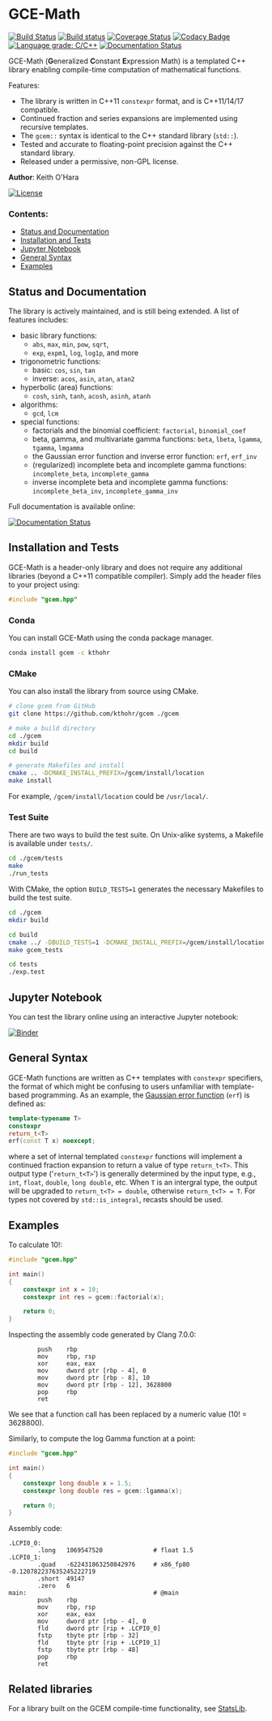 # GCE-Math
[![Build Status](https://travis-ci.org/kthohr/gcem.svg?branch=master)](https://travis-ci.org/kthohr/gcem) [![Build status](https://ci.appveyor.com/api/projects/status/5kxxkmisln1j4h6b?svg=true)](https://ci.appveyor.com/project/kthohr/gcem) [![Coverage Status](https://codecov.io/github/kthohr/gcem/coverage.svg?branch=master)](https://codecov.io/github/kthohr/gcem?branch=master) [![Codacy Badge](https://api.codacy.com/project/badge/Grade/19bf49e64ca04c848f6a0a8030d1f131)](https://www.codacy.com/app/kthohr/gcem?utm_source=github.com&amp;utm_medium=referral&amp;utm_content=kthohr/gcem&amp;utm_campaign=Badge_Grade) [![Language grade: C/C++](https://img.shields.io/lgtm/grade/cpp/g/kthohr/gcem.svg?logo=lgtm&logoWidth=18)](https://lgtm.com/projects/g/kthohr/gcem) [![Documentation Status](https://readthedocs.org/projects/gcem/badge/?version=latest)](https://gcem.readthedocs.io/en/latest/?badge=latest)

GCE-Math (**G**eneralized **C**onstant **E**xpression Math) is a templated C++ library enabling compile-time computation of mathematical functions.

Features:

* The library is written in C++11 ```constexpr``` format, and is C++11/14/17 compatible.
* Continued fraction and series expansions are implemented using recursive templates.
* The ```gcem::``` syntax is identical to the C++ standard library (`std::`).
* Tested and accurate to floating-point precision against the C++ standard library.
* Released under a permissive, non-GPL license.

**Author**: Keith O'Hara

[![License](https://img.shields.io/badge/Licence-Apache%202.0-blue.svg)](./LICENSE)

### Contents:
* [Status and Documentation](#status-and-documentation) 
* [Installation and Tests](#installation-and-tests)
* [Jupyter Notebook](#jupyter-notebook)
* [General Syntax](#general-syntax)
* [Examples](#examples)

## Status and Documentation

The library is actively maintained, and is still being extended. A list of features includes:

* basic library functions:
    - ```abs```, ```max```, ```min```, ```pow```, ```sqrt```, 
    - ```exp```, ```expm1```, ```log```, ```log1p```, and more
* trigonometric functions:
    - basic: ```cos```, ```sin```, ```tan```
    - inverse: ```acos```, ```asin```, ```atan```, ```atan2```
* hyperbolic (area) functions: 
    - ```cosh```, ```sinh```, ```tanh```, ```acosh```, ```asinh```, ```atanh```
* algorithms:
    - ```gcd```, ```lcm```
* special functions:
    - factorials and the binomial coefficient: ```factorial```, ```binomial_coef```
    - beta, gamma, and multivariate gamma functions: ```beta```, ```lbeta```, ```lgamma```, ```tgamma```, ```lmgamma```
    - the Gaussian error function and inverse error function: ```erf```, ```erf_inv```
    - (regularized) incomplete beta and incomplete gamma functions: ```incomplete_beta```, ```incomplete_gamma```
    - inverse incomplete beta and incomplete gamma functions: ```incomplete_beta_inv```, ```incomplete_gamma_inv```

Full documentation is available online:

[![Documentation Status](https://readthedocs.org/projects/gcem/badge/?version=latest)](https://gcem.readthedocs.io/en/latest/?badge=latest)

## Installation and Tests

GCE-Math is a header-only library and does not require any additional libraries (beyond a C++11 compatible compiler). Simply add the header files to your project using:
```cpp
#include "gcem.hpp"
```

### Conda

<!-- [![Anaconda-Server Badge](https://anaconda.org/kthohr/gcem/badges/platforms.svg)](https://anaconda.org/kthohr/gcem) -->

You can install GCE-Math using the conda package manager.

```bash
conda install gcem -c kthohr
```

### CMake

You can also install the library from source using CMake.

```bash
# clone gcem from GitHub
git clone https://github.com/kthohr/gcem ./gcem

# make a build directory
cd ./gcem
mkdir build
cd build

# generate Makefiles and install
cmake .. -DCMAKE_INSTALL_PREFIX=/gcem/install/location
make install
```
For example, `/gcem/install/location` could be `/usr/local/`.

### Test Suite

There are two ways to build the test suite. On Unix-alike systems, a Makefile is available under `tests/`.

```bash
cd ./gcem/tests
make
./run_tests
```

With CMake, the option `BUILD_TESTS=1` generates the necessary Makefiles to build the test suite.
```bash
cd ./gcem
mkdir build

cd build
cmake ../ -DBUILD_TESTS=1 -DCMAKE_INSTALL_PREFIX=/gcem/install/location
make gcem_tests

cd tests
./exp.test
```

## Jupyter Notebook

You can test the library online using an interactive Jupyter notebook: 

[![Binder](https://mybinder.org/badge.svg)](https://mybinder.org/v2/gh/kthohr/gcem/master?filepath=notebooks%2Fgcem.ipynb)

## General Syntax

GCE-Math functions are written as C++ templates with `constexpr` specifiers, the format of which might be confusing to users unfamiliar with template-based programming. As an example, the [Gaussian error function](https://en.wikipedia.org/wiki/Error_function) (```erf```) is defined as:
```cpp
template<typename T>
constexpr
return_t<T>
erf(const T x) noexcept;
```
where a set of internal templated ```constexpr``` functions will implement a continued fraction expansion to return a value of type ```return_t<T>```. This output type ('```return_t<T>```') is generally determined by the input type, e.g., ```int```, ```float```, ```double```, ```long double```, etc. When ```T``` is an intergral type, the output will be upgraded to ```return_t<T> = double```, otherwise ```return_t<T> = T```. For types not covered by ```std::is_integral```, recasts should be used.

## Examples

To calculate 10!:

```cpp
#include "gcem.hpp"

int main()
{
    constexpr int x = 10;
    constexpr int res = gcem::factorial(x);

    return 0;
}
```
Inspecting the assembly code generated by Clang 7.0.0:
```assembly
        push    rbp
        mov     rbp, rsp
        xor     eax, eax
        mov     dword ptr [rbp - 4], 0
        mov     dword ptr [rbp - 8], 10
        mov     dword ptr [rbp - 12], 3628800
        pop     rbp
        ret
```
We see that a function call has been replaced by a numeric value (10! = 3628800).

Similarly, to compute the log Gamma function at a point:

```cpp
#include "gcem.hpp"

int main()
{
    constexpr long double x = 1.5;
    constexpr long double res = gcem::lgamma(x);

    return 0;
}
```
Assembly code:
```assembly
.LCPI0_0:
        .long   1069547520              # float 1.5
.LCPI0_1:
        .quad   -622431863250842976     # x86_fp80 -0.120782237635245222719
        .short  49147
        .zero   6
main:                                   # @main
        push    rbp
        mov     rbp, rsp
        xor     eax, eax
        mov     dword ptr [rbp - 4], 0
        fld     dword ptr [rip + .LCPI0_0]
        fstp    tbyte ptr [rbp - 32]
        fld     tbyte ptr [rip + .LCPI0_1]
        fstp    tbyte ptr [rbp - 48]
        pop     rbp
        ret

```

## Related libraries

For a library built on the GCEM compile-time functionality, see [StatsLib](https://github.com/kthohr/stats).

